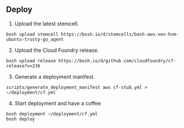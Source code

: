 ## Deploy

1. Upload the latest stemcell.
```
bosh upload stemcell https://bosh.io/d/stemcells/bosh-aws-xen-hvm-ubuntu-trusty-go_agent
```

2. Upload the Cloud Foundry release.
```
bosh upload release https://bosh.io/d/github.com/cloudfoundry/cf-release?v=236
```

3. Generate a deployment manifest.
```
scripts/generate_deployment_manifest aws cf-stub.yml > ~/deployment/cf.yml
```

4. Start deployment and have a coffee
```
bosh deployment ~/deployment/cf.yml
bosh deploy
```
